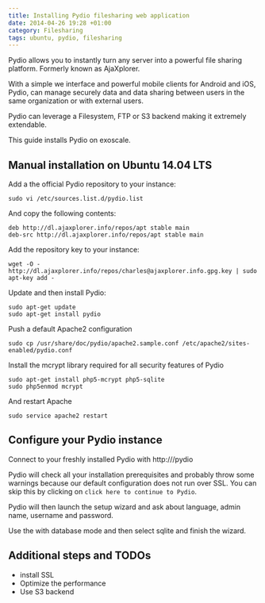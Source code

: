 ```yaml
---
title: Installing Pydio filesharing web application
date: 2014-04-26 19:28 +01:00
category: Filesharing
tags: ubuntu, pydio, filesharing
---
```


Pydio allows you to instantly turn any server into a powerful file sharing 
platform. Formerly known as AjaXplorer.

With a simple we interface and powerful mobile clients for Android
and iOS, Pydio, can manage securely data and data sharing between
users in the same organization or with external users.

Pydio can leverage a Filesystem, FTP or S3 backend making
it extremely extendable.

This guide installs Pydio on exoscale.

## Manual installation on Ubuntu 14.04 LTS

Add a the official Pydio repository to your instance:

    sudo vi /etc/sources.list.d/pydio.list

And copy the following contents:

    deb http://dl.ajaxplorer.info/repos/apt stable main
    deb-src http://dl.ajaxplorer.info/repos/apt stable main

Add the repository key to your instance:

    wget -O - http://dl.ajaxplorer.info/repos/charles@ajaxplorer.info.gpg.key | sudo apt-key add -

Update and then install Pydio:

    sudo apt-get update
    sudo apt-get install pydio

Push a default Apache2 configuration

    sudo cp /usr/share/doc/pydio/apache2.sample.conf /etc/apache2/sites-enabled/pydio.conf

Install the mcrypt library required for all security features of Pydio

    sudo apt-get install php5-mcrypt php5-sqlite
    sudo php5enmod mcrypt

And restart Apache

    sudo service apache2 restart

## Configure your Pydio instance

Connect to your freshly installed Pydio with http://<instance IP>/pydio

Pydio will check all your installation prerequisites and probably
throw some warnings because our default configuration does not run
over SSL. You can skip this by clicking on `click here to continue to Pydio`.

Pydio will then launch the setup wizard and ask about language,
admin name, username and password. 

Use the with database mode and then select sqlite and finish the wizard.


## Additional steps and TODOs

* install SSL
* Optimize the performance
* Use S3 backend


